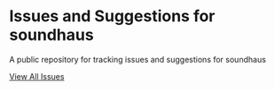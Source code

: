 # Issues and Suggestions for soundhaus

A public repository for tracking issues and suggestions for soundhaus

[View All Issues](https://github.com/soundhaus-live/issues-suggestions/issues)
